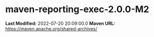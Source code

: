 # maven-reporting-exec-2.0.0-M2

**Last Modified:** 2022-07-20 20:09:00.0
**Maven URL:** https://maven.apache.org/shared-archives/
